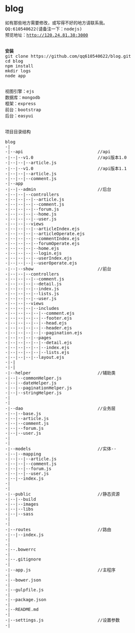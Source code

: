 # blog

<pre>
如有那些地方需要修改，或写得不好的地方请联系我。
QQ:610540622(请备注一下：nodejs)
预览地址：<a href="http://120.24.81.38:3000/" target="_blank">http://120.24.81.38:3000</a>


<strong>安装</strong>
git clone https://github.com/qq610540622/blog.git
cd blog
npm install
mkdir logs
node app


视图引擎：ejs
数据库：mongodb
框架：express
前台：bootstrap
后台：easyui


项目目录结构

blog
-|
-|--api                             //api
-|--|--v1.0                         //api版本1.0
-|--|--|--article.js
-|--|--v1.0                         //api版本1.1
-|--|--|--article.js
-|--|--|--comment.js
-|--app
-|--|--admin                        //后台
-|--|--|--controllers
-|--|--|--|--article.js
-|--|--|--|--comment.js
-|--|--|--|--forum.js
-|--|--|--|--home.js
-|--|--|--|--user.js
-|--|--|--views
-|--|--|--|--articleIndex.ejs
-|--|--|--|--articleOperate.ejs
-|--|--|--|--commentIndex.ejs
-|--|--|--|--forumOperate.ejs
-|--|--|--|--home.ejs
-|--|--|--|--login.ejs
-|--|--|--|--userIndex.ejs
-|--|--|--|--userOperate.ejs
-|--|--show                         //前台
-|--|--|--controllers
-|--|--|--|--comment.js
-|--|--|--|--detail.js
-|--|--|--|--index.js
-|--|--|--|--lists.js
-|--|--|--|--user.js
-|--|--|--views
-|--|--|--|--includes
-|--|--|--|--|--comment.ejs
-|--|--|--|--|--footer.ejs
-|--|--|--|--|--head.ejs
-|--|--|--|--|--header.ejs
-|--|--|--|--|--pagination.ejs
-|--|--|--|--pages
-|--|--|--|--|--detail.ejs
-|--|--|--|--|--index.ejs
-|--|--|--|--|--lists.ejs
-|--|--|--|--layout.ejs
-|-|
-|-|
-|--helper                          //辅助类
-|--|--commonHelper.js
-|--|--dateHelper.js
-|--|--paginationHelper.js
-|--|--stringHelper.js
-|
-|
-|--dao                             //业务层
-|--|--base.js
-|--|--article.js
-|--|--comment.js
-|--|--forum.js
-|--|--user.js
-|
-|
-|--models                          //实体--
-|--|--mapping
-|--|--|--article.js
-|--|--|--comment.js
-|--|--|--forum.js
-|--|--|--user.js
-|--|--index.js
-|
-|
-|--public                          //静态资源
-|--|--build
-|--|--images
-|--|--libs
-|--|--sass
-|
-|
-|--routes                          //路由
-|--|--index.js
-|
-|
-|--.bowerrc
-|
-|--.gitignore
-|
-|--app.js                          //主程序
-|
-|--bower.json
-|
-|--gulpfile.js
-|
-|--package.json
-|
-|--README.md
-|
-|--settings.js                     //设置参数
-|

</pre>
